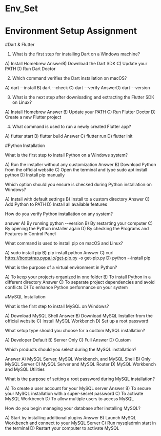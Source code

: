 # Env_Set

# Environment Setup Assignment

#Dart & Flutter

1. What is the first step for installing Dart on a Windows machine?

A) Install Homebrew
AnswerB) Download the Dart SDK
C) Update your PATH
D) Run Dart Doctor


2. Which command verifies the Dart installation on macOS?

A) dart --install
B) dart --check
C) dart --verify
AnswerD) dart --version


3. What is the next step after downloading and extracting the Flutter SDK on Linux?

A) Install Homebrew
Answer B) Update your PATH
C) Run Flutter Doctor
D) Create a new Flutter project


4. What command is used to run a newly created Flutter app?

A) flutter start
B) flutter build
Answer C) flutter run
D) flutter init


#Python Installation

What is the first step to install Python on a Windows system?

A) Run the installer without any customization
Answer B) Download Python from the official website
C) Open the terminal and type sudo apt install python
D) Install pip manually

Which option should you ensure is checked during Python installation on Windows?

A) Install with default settings
B) Install to a custom directory
Answer C) Add Python to PATH
D) Install all available features

How do you verify Python installation on any system?

answer A) By running python --version
B) By restarting your computer
C) By opening the Python installer again
D) By checking the Programs and Features in Control Panel

What command is used to install pip on macOS and Linux?

A) sudo install pip
B) pip install python
Answer C) curl https://bootstrap.pypa.io/get-pip.py -o get-pip.py
D) python --install pip

What is the purpose of a virtual environment in Python?

A) To keep your projects organized in one folder
B) To install Python in a different directory
Answer C) To separate project dependencies and avoid conflicts
D) To enhance Python performance on your system

#MySQL Installation

What is the first step to install MySQL on Windows?

A) Download MySQL Shell
Answer B) Download MySQL Installer from the official website
C) Install MySQL Workbench
D) Set up a root password

What setup type should you choose for a custom MySQL installation?

A) Developer Default
B) Server Only
C) Full
Answer D) Custom

Which products should you select during the MySQL installation?

Answer A) MySQL Server, MySQL Workbench, and MySQL Shell
B) Only MySQL Server
C) MySQL Server and MySQL Router
D) MySQL Workbench and MySQL Utilities

What is the purpose of setting a root password during MySQL installation?

A) To create a user account for your MySQL server
Answer B) To secure your MySQL installation with a super-secret password
C) To activate MySQL Workbench
D) To allow multiple users to access MySQL

How do you begin managing your database after installing MySQL?

A) Start by installing additional plugins
Answer B) Launch MySQL Workbench and connect to your MySQL Server
C) Run mysqladmin start in the terminal
D) Restart your computer to activate MySQL
